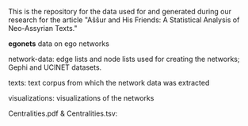 This is the repository for the data used for and generated during our research for the article "Aššur and His Friends: A Statistical Analysis of Neo-Assyrian Texts." 

<b>egonets</b> data on ego networks

network-data: edge lists and node lists used for creating the networks; Gephi and UCINET datasets.

texts: text corpus from which the network data was extracted

visualizations: visualizations of the networks

Centralities.pdf & Centralities.tsv: 
